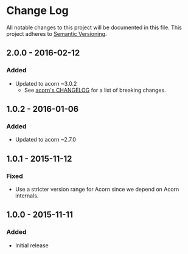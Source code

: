 # Change Log
All notable changes to this project will be documented in this file.
This project adheres to [Semantic Versioning](http://semver.org/).

## 2.0.0 - 2016-02-12
### Added
- Updated to acorn ~3.0.2
  - See [acorn's CHANGELOG][acorn-3.0.0] for a list of breaking changes.

[acorn-3.0.0]: https://github.com/ternjs/acorn/blob/master/CHANGELOG.md#300-2016-02-10

## 1.0.2 - 2016-01-06
### Added
- Updated to acorn ~2.7.0

## 1.0.1 - 2015-11-12
### Fixed
- Use a stricter version range for Acorn since we depend on Acorn internals.

## 1.0.0 - 2015-11-11
### Added
- Initial release
